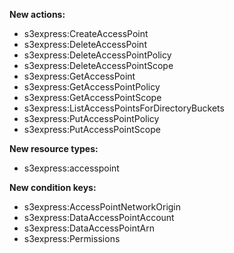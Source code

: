 **New actions:**

- s3express:CreateAccessPoint
- s3express:DeleteAccessPoint
- s3express:DeleteAccessPointPolicy
- s3express:DeleteAccessPointScope
- s3express:GetAccessPoint
- s3express:GetAccessPointPolicy
- s3express:GetAccessPointScope
- s3express:ListAccessPointsForDirectoryBuckets
- s3express:PutAccessPointPolicy
- s3express:PutAccessPointScope

**New resource types:**

- s3express:accesspoint

**New condition keys:**

- s3express:AccessPointNetworkOrigin
- s3express:DataAccessPointAccount
- s3express:DataAccessPointArn
- s3express:Permissions
